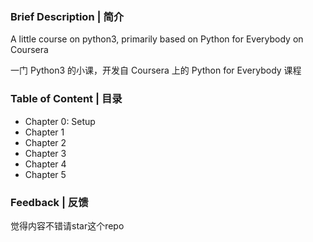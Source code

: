 ### Brief Description | 简介
A little course on python3, primarily based on Python for Everybody on Coursera  

一门 Python3 的小课，开发自 Coursera 上的 Python for Everybody 课程

### Table of Content | 目录
* Chapter 0: Setup
* Chapter 1
* Chapter 2
* Chapter 3
* Chapter 4
* Chapter 5

### Feedback | 反馈
觉得内容不错请star这个repo
